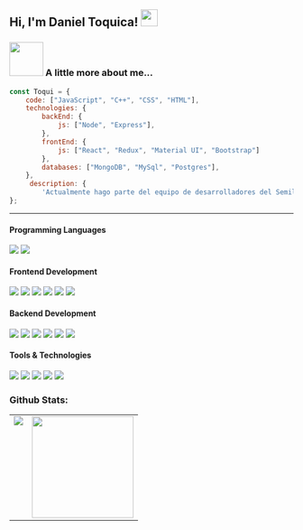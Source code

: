 <h2> Hi, I'm Daniel Toquica! <img src="https://media.giphy.com/media/dvkFZr4VBBS6I/giphy.gif" width="30"></h2>

### <img src="https://media.giphy.com/media/T7Qx28nEdo9NK/giphy.gif" width="60"> A little more about me...  

```javascript
const Toqui = {
    code: ["JavaScript", "C++", "CSS", "HTML"],
    technologies: {
        backEnd: {
            js: ["Node", "Express"],
        },
        frontEnd: {
            js: ["React", "Redux", "Material UI", "Bootstrap"]
        },
        databases: ["MongoDB", "MySql", "Postgres"],
    },
     description: {
        'Actualmente hago parte del equipo de desarrolladores del Semillero R3D de la Universidad de la Amazonia'},
};
```
  
---
<h4>Programming Languages</h4>
<p>
  <img src="https://img.shields.io/badge/JavaScript-F7DF1E?style=for-the-badge&logo=javascript&logoColor=black">
  <img src="https://img.shields.io/badge/C++-F7DF1E?style=for-the-badge&logo=c++&logoColor=black">
</p>

<h4>Frontend Development</h4>
<p>
  <img src="https://img.shields.io/badge/HTML5-E34F26?style=for-the-badge&logo=html5&logoColor=white">
  <img src="https://img.shields.io/badge/CSS3-1572B6?style=for-the-badge&logo=css3&logoColor=white">
  <img src="https://img.shields.io/badge/React-20232A?style=for-the-badge&logo=react&logoColor=61DAFB">
  <img src="https://img.shields.io/badge/redux-%23593d88.svg?style=for-the-badge&logo=redux&logoColor=white">
  <img src="https://img.shields.io/badge/Material UI-0a1929.svg?style=for-the-badge&logo=material-ui&logoColor=white">
  <img src="https://img.shields.io/badge/Bootstrap-8713f4.svg?style=for-the-badge&logo=Bootstrap&logoColor=white">
</p>

<h4>Backend Development</h4>
<p>
  <img src="https://img.shields.io/badge/Node.js-339933?style=for-the-badge&logo=nodedotjs&logoColor=white">
  <img src="https://img.shields.io/badge/Express.js-000000?style=for-the-badge&logo=express&logoColor=white">
  <img src="https://img.shields.io/badge/MongoDB-white?style=for-the-badge&logo=mongodb&logoColor=4EA94B">
  <img src="https://img.shields.io/badge/Mongoose-00C58E?style=for-the-badge">
  <img src="https://img.shields.io/badge/postgres-%23316192.svg?style=for-the-badge&logo=postgresql&logoColor=white">
    <img src="https://img.shields.io/badge/mysql-0f6aa3?style=for-the-badge&logo=mysql&logoColor=white">
</p>

<h4>Tools & Technologies</h4>
<p>
  <img src="https://img.shields.io/badge/Git-F05032?style=for-the-badge&logo=git&logoColor=white">
  <img src="https://img.shields.io/badge/GitHub-100000?style=for-the-badge&logo=github&logoColor=white">
  <img src="https://img.shields.io/badge/Postman-FF6C37?style=for-the-badge&logo=Postman&logoColor=white">
  <img src="https://img.shields.io/badge/Railway-131414?style=for-the-badge&logo=railway&logoColor=white">
  <img src="https://img.shields.io/badge/vercel-f4f4f4?style=for-the-badge&logo=vercel&logoColor=black">
</p>

  
### Github Stats:

<table>
  <tr>
    <td valign="top"><img src="https://github-readme-stats.vercel.app/api/top-langs/?username=ToquiNovic&layout=compact&theme=radical&card_width=450em)](https://github.com/babaquero07/ToquiNovic/github-readme-stats"/></td>
    <td valign="top"><img height="180em" src="https://github-readme-stats.vercel.app/api?username=ToquiNovic&show_icons=true&hide_border=true&&count_private=true&include_all_commits=true&theme=radical&hide_stars=false" /></td>
  </tr>
</table>
